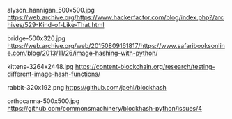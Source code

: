 alyson_hannigan_500x500.jpg
https://web.archive.org/https://www.hackerfactor.com/blog/index.php?/archives/529-Kind-of-Like-That.html

bridge-500x320.jpg
https://web.archive.org/web/20150809161817/https://www.safaribooksonline.com/blog/2013/11/26/image-hashing-with-python/

kittens-3264x2448.jpg
https://content-blockchain.org/research/testing-different-image-hash-functions/

rabbit-320x192.png
https://github.com/jaehl/blockhash

orthocanna-500x500.jpg
https://github.com/commonsmachinery/blockhash-python/issues/4
